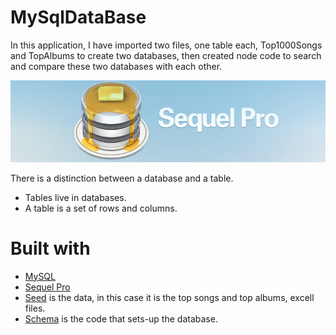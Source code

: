# MySqlDataBase

In this application, I have imported two files, one table each, Top1000Songs and TopAlbums to create two databases, then created node code to search and compare these two databases with each other. 

![alt text](sequelPro.png) 

There is a distinction between a database and a table.      
*  Tables live in databases.
*  A table is a set of rows and columns. 

# Built with

* [MySQL](https://www.mysql.com/)
* [Sequel Pro](https://www.sequelpro.com/)
* [Seed](https://www.google.com/search?q=seed+in+sql&oq=seed+in+sq&aqs=chrome.1.69i57j0l5.6986j1j7&sourceid=chrome&ie=UTF-8) is the data, in this case it is the top songs and top albums, excell files.
* [Schema](https://www.google.com/search?q=schema+in+sql&oq=schema+in+sql&aqs=chrome..69i57j0l5.3718j0j4&sourceid=chrome&ie=UTF-8) is the code that sets-up the database.







